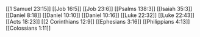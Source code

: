 [[1 Samuel 23:15]]
[[Job 16:5]]
[[Job 23:6]]
[[Psalms 138:3]]
[[Isaiah 35:3]]
[[Daniel 8:18]]
[[Daniel 10:10]]
[[Daniel 10:16]]
[[Luke 22:32]]
[[Luke 22:43]]
[[Acts 18:23]]
[[2 Corinthians 12:9]]
[[Ephesians 3:16]]
[[Philippians 4:13]]
[[Colossians 1:11]]
